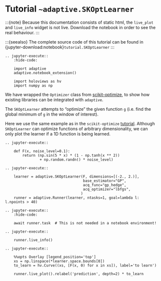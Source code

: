 # Tutorial `~adaptive.SKOptLearner`

:::{note}
Because this documentation consists of static html, the `live_plot`
and `live_info` widget is not live. Download the notebook
in order to see the real behaviour.
:::

:::{seealso}
The complete source code of this tutorial can be found in
{jupyter-download:notebook}`tutorial.SKOptLearner`
:::

```{eval-rst}
.. jupyter-execute::
    :hide-code:

    import adaptive
    adaptive.notebook_extension()

    import holoviews as hv
    import numpy as np
```

We have wrapped the `Optimizer` class from
[scikit-optimize](https://github.com/scikit-optimize/scikit-optimize),
to show how existing libraries can be integrated with `adaptive`.

The `SKOptLearner` attempts to “optimize” the given function `g`
(i.e. find the global minimum of `g` in the window of interest).

Here we use the same example as in the `scikit-optimize`
[tutorial](https://github.com/scikit-optimize/scikit-optimize/blob/master/examples/ask-and-tell.ipynb).
Although `SKOptLearner` can optimize functions of arbitrary
dimensionality, we can only plot the learner if a 1D function is being
learned.

```{eval-rst}
.. jupyter-execute::

    def F(x, noise_level=0.1):
        return (np.sin(5 * x) * (1 - np.tanh(x ** 2))
                + np.random.randn() * noise_level)
```

```{eval-rst}
.. jupyter-execute::

    learner = adaptive.SKOptLearner(F, dimensions=[(-2., 2.)],
                                    base_estimator="GP",
                                    acq_func="gp_hedge",
                                    acq_optimizer="lbfgs",
                                   )
    runner = adaptive.Runner(learner, ntasks=1, goal=lambda l: l.npoints > 40)
```

```{eval-rst}
.. jupyter-execute::
    :hide-code:

    await runner.task  # This is not needed in a notebook environment!
```

```{eval-rst}
.. jupyter-execute::

    runner.live_info()
```

```{eval-rst}
.. jupyter-execute::

    %%opts Overlay [legend_position='top']
    xs = np.linspace(*learner.space.bounds[0])
    to_learn = hv.Curve((xs, [F(x, 0) for x in xs]), label='to learn')

    runner.live_plot().relabel('prediction', depth=2) * to_learn
```
